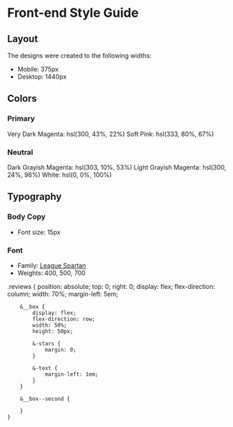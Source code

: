 # Front-end Style Guide

## Layout

The designs were created to the following widths:

- Mobile: 375px
- Desktop: 1440px

## Colors

### Primary

Very Dark Magenta: hsl(300, 43%, 22%)
Soft Pink: hsl(333, 80%, 67%)

### Neutral

Dark Grayish Magenta: hsl(303, 10%, 53%)
Light Grayish Magenta: hsl(300, 24%, 96%)
White: hsl(0, 0%, 100%)

## Typography

### Body Copy

- Font size: 15px

### Font

- Family: [League Spartan](https://fonts.google.com/specimen/League+Spartan)
- Weights: 400, 500, 700


.reviews {
		position: absolute;
		top: 0;
		right: 0;
		display: flex;
		flex-direction: column;
		width: 70%;
		margin-left: 5em;

		&__box {
			display: flex;
			flex-direction: row;
			width: 50%;
			height: 50px;

			&-stars {
				margin: 0;
			}

			&-text {
				margin-left: 1em;
			}
		}

		&__box--second {
			
		}
	}